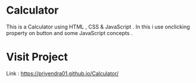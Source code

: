 # Calculator

This is a Calculator using HTML , CSS & JavaScript . In this i use 
onclicking property on button and some JavaScript concepts .

# Visit Project
Link : https://priyendra01.github.io/Calculator/
